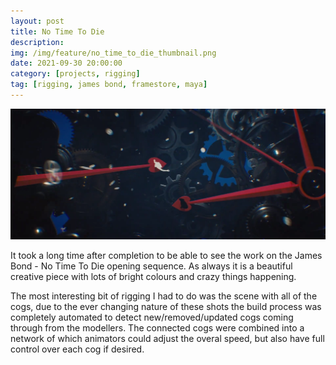 ```yaml
---
layout: post
title: No Time To Die
description: 
img: /img/feature/no_time_to_die_thumbnail.png
date: 2021-09-30 20:00:00
category: [projects, rigging]
tag: [rigging, james bond, framestore, maya]
---
```

<p align="center"><img class="col three" src="/img/feature/no_time_to_die_banner.png"/></p>

<p class="justify">It took a long time after completion to be able to see the work on the James Bond - No Time To Die opening sequence. As always it is a beautiful creative piece with lots of bright colours and crazy things happening.</p>

<p class="justify">The most interesting bit of rigging I had to do was the scene with all of the cogs, due to the ever changing nature of these shots the build process was completely automated to detect new/removed/updated cogs coming through from the modellers. The connected cogs were combined into a network of which animators could adjust the overal speed, but also have full control over each cog if desired.</p>

